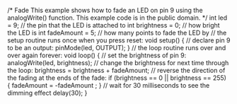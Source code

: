 /*
Fade
This example shows how to fade an LED on pin 9
using the analogWrite() function.
This example code is in the public domain.
*/
int led = 9; // the pin that the LED is attached to
int brightness = 0; // how bright the LED is
int fadeAmount = 5; // how many points to fade the LED by
// the setup routine runs once when you press reset:
void setup() {
// declare pin 9 to be an output:
pinMode(led, OUTPUT);
}
// the loop routine runs over and over again forever:
void loop() {
// set the brightness of pin 9:
analogWrite(led, brightness);
// change the brightness for next time through the loop:
brightness = brightness + fadeAmount;
// reverse the direction of the fading at the ends of the fade:
if (brightness == 0 || brightness == 255) {
fadeAmount = -fadeAmount ;
}
// wait for 30 milliseconds to see the dimming effect
delay(30);
}

